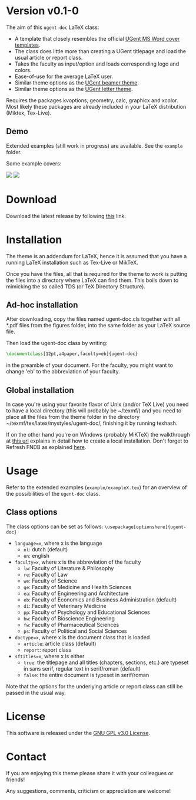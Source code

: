 # Version v0.1-0
The aim of this `ugent-doc` LaTeX class:
* A template that closely resembles the official [UGent MS Word cover templates](https://styleguide.ugent.be/templates/print.html#cover).
* The class does little more than creating a UGent titlepage and load the usual article or report class.
* Takes the faculty as input/option and loads corresponding logo and colors.
* Ease-of-use for the average LaTeX user.
* Similar theme options as the [UGent beamer theme](https://github.com/driesbenoit/ugent-beamer).
* Similar theme options as the [UGent letter theme](https://github.com/driesbenoit/ugent-letter).

Requires the packages kvoptions, geometry, calc, graphicx and xcolor.
Most likely these packages are already included in your LaTeX distribution (Miktex, Tex-Live).

Demo
----
Extended examples (still work in progress) are available. See the `example` folder.

Some example covers:

![](https://github.com/driesbenoit/ugent-doc/blob/master/example-screenshots/example3.png)
![](https://github.com/driesbenoit/ugent-doc/blob/master/example-screenshots/example6.png)

Download
========
Download the latest release by following [this](https://github.com/driesbenoit/ugent-doc/releases) link.

Installation
============
The theme is an addendum for LaTeX, hence it is assumed that you have a running LaTeX installation such as Tex-Live or MikTeX.

Once you have the files, all that is required for the theme to work is putting the files into a directory where LaTeX can find them. This boils down to mimicking the so called TDS (or TeX Directory Structure).

Ad-hoc installation 
-------------------
After downloading, copy the files named ugent-doc.cls together with all *.pdf files from the figures folder, into the same folder as your LaTeX source file.

Then load the ugent-doc class by writing:
```latex
\documentclass[12pt,a4paper,faculty=eb]{ugent-doc}
```
in the preamble of your document. For the faculty, you might want to change 'eb' to the abbreviation of your faculty.

Global installation
-------------------
In case you're using your favorite flavor of Unix (and/or TeX Live) you need to have a local directory (this will probably be ~/texmf/) and you need to place all the files from the theme folder in the directory ~/texmf/tex/latex/mystyles/ugent-doc/, finishing it by running texhash.

If on the other hand you're on Windows (probably MiKTeX) the walkthrough at [this url](http://docs.miktex.org/manual/localadditions.html) explains in detail how to create a local installation. Don't forget to Refresh FNDB as explained [here](http://docs.miktex.org/manual/configuring.html#fndbupdate).

Usage
=====
Refer to the extended examples (`example/exampleX.tex`) for an overview of the possibilities of the `ugent-doc` class.

Class options
-------------
The class options can be set as follows:
`\usepackage[optionshere]{ugent-doc}`

* `language=x`, where x is the language
  * `nl`: dutch (default)
  * `en`: english
* `faculty=x`, where x is the abbreviation of the faculty
  * `lw`: Faculty of Literature & Philosophy
  * `re`: Faculty of Law
  * `we`: Faculty of Science
  * `ge`: Faculty of Medicine and Health Sciences
  * `ea`: Faculty of Engineering and Architecture
  * `eb`: Faculty of Economics and Business Administration (default)
  * `di`: Faculty of Veterinary Medicine
  * `pp`: Faculty of Psychology and Educational Sciences
  * `bw`: Faculty of Bioscience Engineering
  * `fw`: Faculty of Pharmaceutical Sciences
  * `ps`: Faculty of Political and Social Sciences
* `doctype=x`, where x is the document class that is loaded
  * `article`: article class (default)
  * `report`: report class 
* `sftitles=x`, where x is either
  * `true`: the titlepage and all titles (chapters, sections, etc.) are typeset in sans serif, regular text in serif/roman (default)
  * `false`: the entire document is typeset in serif/roman

Note that the options for the underlying article or report class can still be passed in the usual way.

License
=======
This software is released under the [GNU GPL v3.0 License](https://www.gnu.org/licenses/gpl-3.0.en.html).

Contact
=======
If you are enjoying this theme please share it with your colleagues or friends!

Any suggestions, comments, criticism or appreciation are welcome!

